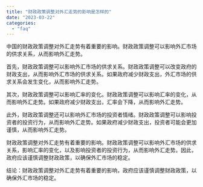 ```yaml
---
title: "财政政策调整对外汇走势的影响是怎样的"
date: "2023-03-22"
categories: 
  - "faq"
---
```


中国的财政政策调整对外汇走势有着重要的影响。财政政策调整可以影响外汇市场的供求关系，从而影响外汇走势。

首先，财政政策调整可以影响外汇市场的供求关系。财政政策调整可以改变政府的财政支出，从而影响外汇市场的供求关系。如果政府减少财政支出，外汇市场的供求关系会发生变化，从而影响外汇走势。

其次，财政政策调整可以影响汇率的变化。财政政策调整可以影响汇率的变化，从而影响外汇走势。如果政府减少财政支出，汇率会下降，从而影响外汇走势。

此外，财政政策调整还可以影响外汇市场的投资者情绪。财政政策调整可以影响投资者的投资行为，从而影响外汇走势。如果政府减少财政支出，投资者可能会更加谨慎，从而影响外汇走势。

财政政策调整对外汇走势有着重要的影响。财政政策调整可以影响外汇市场的供求关系，影响汇率的变化，以及影响投资者的投资行为，从而影响外汇走势。因此，政府应该谨慎调整财政政策，以确保外汇市场的稳定。

结论：财政政策调整对外汇走势有着重要的影响，政府应该谨慎调整财政政策，以确保外汇市场的稳定。
